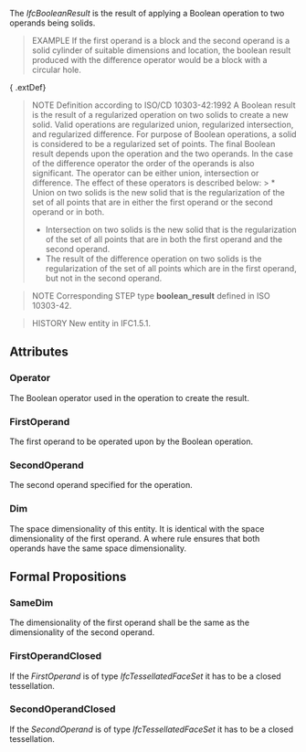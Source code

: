 The _IfcBooleanResult_ is the result of applying a Boolean operation to two operands being solids.

<!-- end of short definition -->


> EXAMPLE If the first operand is a block and the second operand is a solid cylinder of suitable dimensions and location, the boolean result produced with the difference operator would be a block with a circular hole.

{ .extDef}
> NOTE Definition according to ISO/CD 10303-42:1992
> A Boolean result is the result of a regularized operation on two solids to create a new solid. Valid operations are regularized union, regularized intersection, and regularized difference. For purpose of Boolean operations, a solid is considered to be a regularized set of points. The final Boolean result depends upon the operation and the two operands. In the case of the difference operator the order of the operands is also significant. The operator can be either union, intersection or difference. The effect of these operators is described below: > * Union on two solids is the new solid that is the regularization of the set of all points that are in either the first operand or the second operand or in both.
> * Intersection on two solids is the new solid that is the regularization of the set of all points that are in both the first operand and the second operand.
> * The result of the difference operation on two solids is the regularization of the set of all points which are in the first operand, but not in the second operand.

> NOTE Corresponding STEP type **boolean_result** defined in ISO 10303-42.

> HISTORY New entity in IFC1.5.1.

## Attributes

### Operator
The Boolean operator used in the operation to create the result.

### FirstOperand
The first operand to be operated upon by the Boolean operation.

### SecondOperand
The second operand specified for the operation.

### Dim
The space dimensionality of this entity. It is identical with the space dimensionality of the first operand. A where rule ensures that both operands have the same space dimensionality.

## Formal Propositions

### SameDim
The dimensionality of the first operand shall be the same as the dimensionality of the second operand.

### FirstOperandClosed
If the _FirstOperand_ is of type _IfcTessellatedFaceSet_ it has to be a closed tessellation.

### SecondOperandClosed
If the _SecondOperand_ is of type _IfcTessellatedFaceSet_ it has to be a closed tessellation.
